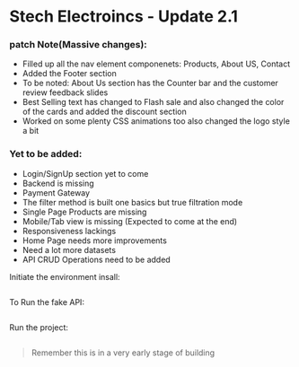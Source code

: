 # Stech Electroincs - Update 2.1

### patch Note(Massive changes):

- Filled up all the nav element componenets: Products, About US, Contact
- Added the Footer section
- To be noted: About Us section has the Counter bar and the customer review feedback slides
- Best Selling text has changed to Flash sale and also changed the color of the cards and added the discount section
- Worked on some plenty CSS animations too also changed the logo style a bit

### Yet to be added:

- Login/SignUp section yet to come
- Backend is missing
- Payment Gateway
- The filter method is built one basics but true filtration mode
- Single Page Products are missing
- Mobile/Tab view is missing (Expected to come at the end)
- Responsiveness lackings
- Home Page needs more improvements
- Need a lot more datasets
- API CRUD Operations need to be added

Initiate the environment insall:

```npm i

```

To Run the fake API:

```npm run fake-api-start

```

Run the project:

```npm run dev

```

> Remember this is in a very early stage of building

